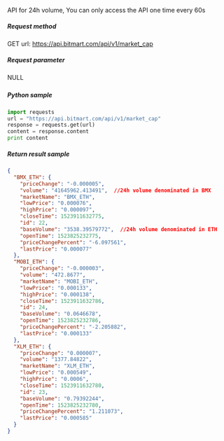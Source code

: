 API for 24h volume, You can only access the API one time every 60s

##### Request method

GET url: https://api.bitmart.com/api/v1/market_cap

##### Request parameter
NULL

##### 

##### Python sample
```Python
import requests
url = "https://api.bitmart.com/api/v1/market_cap"
response = requests.get(url)
content = response.content
print content

```

##### Return result sample

```json
{
  "BMX_ETH": {
    "priceChange": "-0.000005",
    "volume": "41645962.413491",  //24h volume denominated in BMX
    "marketName": "BMX_ETH",
    "lowPrice": "0.000076",
    "highPrice": "0.000097",
    "closeTime": 1523911632775,
    "id": 22,
    "baseVolume": "3538.39579772",  //24h volume denominated in ETH
    "openTime": 1523825232775,
    "priceChangePercent": "-6.097561",
    "lastPrice": "0.000077"
  },
  "MOBI_ETH": {
    "priceChange": "-0.000003",
    "volume": "472.8677",
    "marketName": "MOBI_ETH",
    "lowPrice": "0.000133",
    "highPrice": "0.000138",
    "closeTime": 1523911632786,
    "id": 24,
    "baseVolume": "0.0646678",
    "openTime": 1523825232786,
    "priceChangePercent": "-2.205882",
    "lastPrice": "0.000133"
  },
  "XLM_ETH": {
    "priceChange": "0.000007",
    "volume": "1377.84822",
    "marketName": "XLM_ETH",
    "lowPrice": "0.000549",
    "highPrice": "0.0006",
    "closeTime": 1523911632780,
    "id": 23,
    "baseVolume": "0.79392244",
    "openTime": 1523825232780,
    "priceChangePercent": "1.211073",
    "lastPrice": "0.000585"
  }
}
```




